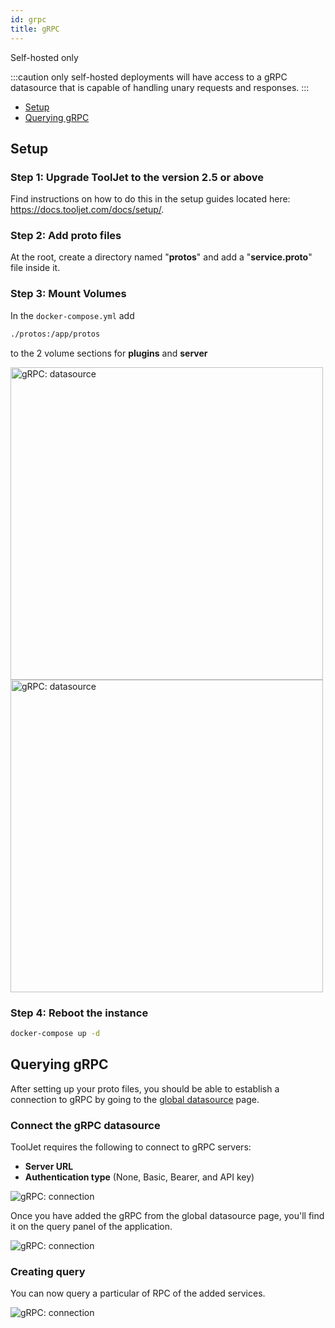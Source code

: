 ```yaml
---
id: grpc
title: gRPC
---
```


<div className='badge badge--primary heading-badge'>Self-hosted only</div>

:::caution
only self-hosted deployments will have access to a gRPC datasource that is capable of handling unary requests and responses.
:::

- [Setup](#setup)
- [Querying gRPC](#querying-grpc)

## Setup

### Step 1: Upgrade ToolJet to the version 2.5 or above

Find instructions on how to do this in the setup guides located here: https://docs.tooljet.com/docs/setup/.

### Step 2: Add proto files

At the root, create a directory named "**protos**" and add a "**service.proto**" file inside it.


### Step 3: Mount Volumes

In the `docker-compose.yml` add

```bash
./protos:/app/protos
```

to the 2 volume sections for **plugins** and **server**


<div style={{textAlign: 'center'}}>

<img className="screenshot-full" src="/img/datasource-reference/grpc/proto1.png" alt="gRPC: datasource" width='500' />

</div>

<div style={{textAlign: 'center'}}>

<img className="screenshot-full" src="/img/datasource-reference/grpc/proto2.png" alt="gRPC: datasource"  width='500'/>

</div>

### Step 4: Reboot the instance

```bash
docker-compose up -d
```

## Querying gRPC

After setting up your proto files, you should be able to establish a connection to gRPC by going to the [global datasource](/docs/data-sources/overview) page.

### Connect the gRPC datasource

ToolJet requires the following to connect to gRPC servers:

- **Server URL**
- **Authentication type** (None, Basic, Bearer, and API key)

<div style={{textAlign: 'center'}}>

<img className="screenshot-full" src="/img/datasource-reference/grpc/connection.png" alt="gRPC: connection" />

</div>

Once you have added the gRPC from the global datasource page, you'll find it on the query panel of the application.

<div style={{textAlign: 'center'}}>

<img className="screenshot-full" src="/img/datasource-reference/grpc/grpcgds.png" alt="gRPC: connection" />

</div>

### Creating query

You can now query a particular of RPC of the added services.

<div style={{textAlign: 'center'}}>

<img className="screenshot-full" src="/img/datasource-reference/grpc/query.png" alt="gRPC: connection" />

</div>